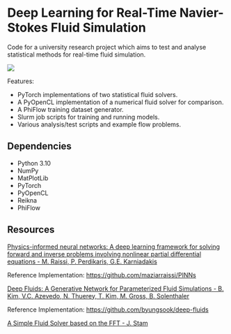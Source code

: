 # Deep Learning for Real-Time Navier-Stokes Fluid Simulation
Code for a university research project which aims to test and analyse statistical methods for real-time fluid simulation.

![](./images/combined.gif)

Features:
- PyTorch implementations of two statistical fluid solvers.
- A PyOpenCL implementation of a numerical fluid solver for comparison.
- A PhiFlow training dataset generator.
- Slurm job scripts for training and running models.
- Various analysis/test scripts and example flow problems.

## Dependencies
- Python 3.10
- NumPy
- MatPlotLib
- PyTorch
- PyOpenCL
- Reikna
- PhiFlow

## Resources
[Physics-informed neural networks: A deep learning framework for solving forward and inverse problems involving nonlinear partial differential equations - M. Raissi, P. Perdikaris, G.E. Karniadakis](https://www.sciencedirect.com/science/article/abs/pii/S0021999118307125)

Reference Implementation: https://github.com/maziarraissi/PINNs

[Deep Fluids: A Generative Network for Parameterized Fluid Simulations - B. Kim, V.C. Azevedo, N. Thuerey, T. Kim, M. Gross, B. Solenthaler](https://arxiv.org/pdf/1806.02071)

Reference Implementation: https://github.com/byungsook/deep-fluids

[A Simple Fluid Solver based on the FFT - J. Stam](https://www.researchgate.net/publication/2377059_A_Simple_Fluid_Solver_based_on_the_FFT)
